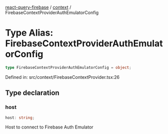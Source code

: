 [react-query-firebase](../../modules.md) / [context](../index.md) / FirebaseContextProviderAuthEmulatorConfig

# Type Alias: FirebaseContextProviderAuthEmulatorConfig

```ts
type FirebaseContextProviderAuthEmulatorConfig = object;
```

Defined in: src/context/FirebaseContextProvider.tsx:26

## Type declaration

### host

```ts
host: string;
```

Host to connect to Firebase Auth Emulator
